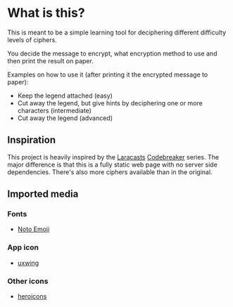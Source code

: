 # What is this?

This is meant to be a simple learning tool for deciphering different difficulty levels of ciphers.

You decide the message to encrypt, what encryption method to use and then print the result on paper.

Examples on how to use it (after printing it the encrypted message to paper):

* Keep the legend attached (easy)
* Cut away the legend, but give hints by deciphering one or more characters (intermediate)
* Cut away the legend (advanced)

## Inspiration

This project is heavily inspired by
the [Laracasts](https://www.laracasts.com/) [Codebreaker](https://github.com/laracasts/codebreaker/) series.
The major difference is that this is a fully static web page with no server side dependencies. There's also more ciphers
available than in the original.

## Imported media

### Fonts

* [Noto Emoji](https://fonts.google.com/noto/specimen/Noto+Emoji)

### App icon

* [uxwing](https://uxwing.com/encryption-icon/)

### Other icons

* [heroicons](https://heroicons.com/)
